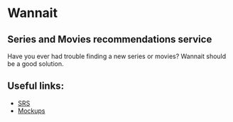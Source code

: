 # Wannait
## Series and Movies recommendations service
Have you ever had trouble finding a new series or movies? Wannait should be a good solution.

## Useful links:
* [SRS](https://github.com/L1ttl3S1st3r/wannait/edit/master/Documents/Requirements/Requirements%20Document.md)  
* [Mockups](https://github.com/L1ttl3S1st3r/wannait/tree/master/Documents/images/mockups)  
